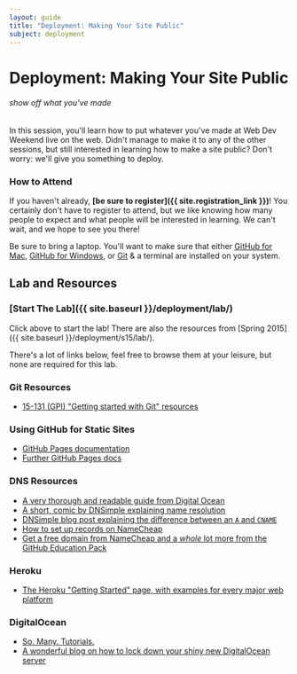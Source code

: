 ```yaml
---
layout: guide
title: "Deployment: Making Your Site Public"
subject: deployment
---
```


# Deployment: Making Your Site Public

###### show off what you've made


In this session, you'll learn how to put whatever you've made at Web Dev Weekend
live on the web. Didn't manage to make it to any of the other sessions, but
still interested in learning how to make a site public? Don't worry: we'll give
you something to deploy.


### How to Attend

<!--
This workshop will be held on Sunday, November 8th at 1:30 p.m. in the Windows
Cluster in Wean.
-->

If you haven't already, __[be sure to register]({{ site.registration_link }})__!
You certainly don't have to register to attend, but we like knowing how many
people to expect and what people will be interested in learning. We can't wait,
and we hope to see you there!

Be sure to bring a laptop. You'll want to make sure that either [GitHub for
Mac][gh-mac], [GitHub for Windows][gh-win], or [Git][git] & a terminal are
installed on your system.

[gh-mac]: https://mac.github.com/
[gh-win]: https://windows.github.com/
[git]: http://git-scm.com/downloads

## Lab and Resources

### [Start The Lab]({{ site.baseurl }}/deployment/lab/)

Click above to start the lab! There are also the resources from [Spring
2015]({{ site.baseurl }}/deployment/s15/lab/).

There's a lot of links below, feel free to browse them at your leisure, but none
are required for this lab.

### Git Resources

- [15-131 (GPI) "Getting started with Git" resources](https://www.cs.cmu.edu/~15131/f15/topics/git/)

### Using GitHub for Static Sites

- [GitHub Pages documentation](https://pages.github.com/)
- [Further GitHub Pages docs](://help.github.com/articles/tips-for-configuring-an-a-record-with-your-dns-provider/)

### DNS Resources

- [A very thorough and readable guide from Digital Ocean](https://www.digitalocean.com/community/tutorials/an-introduction-to-dns-terminology-components-and-concepts)
- [A short, comic by DNSimple explaining name resolution](https://howdns.works/)
- [DNSimple blog post explaining the difference between an `A` and `CNAME`](https://support.dnsimple.com/articles/differences-a-cname-records/)
- [How to set up records on NameCheap](https://www.namecheap.com/support/knowledgebase/article.aspx/319/78/how-can-i-setup-an-a-address-record-for-my-domain)
- [Get a free domain from NameCheap and a _whole_ lot more from the GitHub Education Pack](https://education.github.com/pack)

### Heroku

- [The Heroku "Getting Started" page, with examples for every major web platform](https://devcenter.heroku.com/start)

### DigitalOcean

- [So. Many. Tutorials.](https://www.digitalocean.com/community/tutorials)
- [A wonderful blog on how to lock down your shiny new DigitalOcean server](http://plusbryan.com/my-first-6-minutes-on-a-server-or-essential-security-for-linux-servers)
